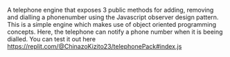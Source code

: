 A telephone engine that exposes 3 public methods for adding, removing and dialling a phonenumber using the Javascript observer design pattern. This is a simple engine which makes use of object oriented programming concepts. Here, the telephone can notify a phone number when it is beeing dialled. 
You can test it out here
https://replit.com/@ChinazoKizito23/telephonePack#index.js

